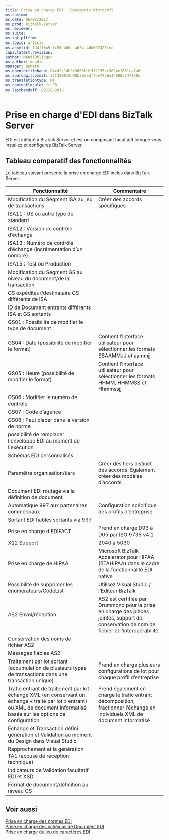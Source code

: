 ```yaml
---
title: Prise en charge EDI | Documents Microsoft
ms.custom: 
ms.date: 06/08/2017
ms.prod: biztalk-server
ms.reviewer: 
ms.suite: 
ms.tgt_pltfrm: 
ms.topic: article
ms.assetid: 1d4f50a9-fc55-400c-a63c-40b697425fea
caps.latest.revision: 
author: MandiOhlinger
ms.author: mandia
manager: anneta
ms.openlocfilehash: 04cd9c14b9c3663bdf332155cc9824e1681ca7a6
ms.sourcegitcommit: 32f380810b90b70e5df7be72a6a14988a747868e
ms.translationtype: MT
ms.contentlocale: fr-FR
ms.lasthandoff: 02/28/2018
---
```

# <a name="edi-support-in-biztalk-server"></a>Prise en charge d'EDI dans BizTalk Server
EDI est intégré à BizTalk Server et est un composant facultatif lorsque vous installez et configurez BizTalk Server. 
  
## <a name="feature-set-comparison-chart"></a>Tableau comparatif des fonctionnalités  
 Le tableau suivant présente la prise en charge EDI inclus dans BizTalk Server.
  
|Fonctionnalité|Commentaire|  
|---|---|
|Modification du Segment ISA au jeu de transactions| Créer des accords spécifiques|  
|ISA11 : US ou autre type de standard| |  
|ISA12 : Version de contrôle d’échange| |  
|ISA13 : Numéro de contrôle d’échange (incrémentation d’un nombre)| |  
|ISA15 : Test ou Production| |  
|Modification du Segment GS au niveau du document/de la transaction| |  
|GS expéditeur/destinataire GS différents de ISA| |  
|ID de Document entrants différents ISA et GS sortants| |  
|GS01 : Possibilité de modifier le type de document| |  
|GS04 : Date (possibilité de modifier le format)|Contient l’interface utilisateur pour sélectionner les formats SSAAMMJJ et aammjj|  
|GS05 : Heure (possibilité de modifier le format)|Contient l’interface utilisateur pour sélectionner les formats HHMM, HHMMSS et Hhmmssjj|  
|GS06 : Modifier le numéro de contrôle| |  
|GS07 : Code d’agence| |  
|GS08 : Peut placer dans la version de norme| |  
|possibilité de remplacer l'enveloppe EDI au moment de l'exécution| |  
|Schémas EDI personnalisés| |  
|Paramètre organisation/tiers|Créer des tiers distinct des accords. Également créer des modèles d’accords.|  
|Document EDI routage via la définition de document| |  
|Automatique 997 aux partenaires commerciaux|Configuration spécifique des profils d’entreprise|  
|Sortant EDI fiables sortants via 997| |  
|Prise en charge d’EDIFACT|Prend en charge D93 à D05 par ISO 9735 v4.1|  
|X12    Support|2040 à 5030|  
|Prise en charge de HIPAA| Microsoft BizTalk Accelerator pour HIPAA (BTAHIPAA) dans le cadre de la fonctionnalité EDI native|  
|Possibilité de supprimer les énumérateurs/CodeList|Utilisez Visual Studio / l’Éditeur BizTalk|  
|AS2 Envoi/réception| AS2 est certifiée par Drummond pour la prise en charge des pièces jointes, support de conservation de nom de fichier et l’interopérabilité.|  
|Conservation des noms de fichier AS2| |  
|Messages fiables AS2| |  
|Traitement par lot sortant (accumulation de plusieurs types de transactions dans une transaction unique)|Prend en charge plusieurs configurations de lot pour chaque profil d’entreprise|  
|Trafic entrant de traitement par lot : échange XML (en conservant un échange « traité par lot » entrant) ou XML de document informatisé basée sur les options de configuration|Prend également en charge le trafic entrant décomposition, fractionner l’échange en individuels XML de document informatisé|  
|Échange et Transaction défini génération et Validation au moment du Design dans Visual Studio| |  
|Rapprochement et la génération TA1 (accusé de réception technique)| |  
|Indicateurs de Validation facultatif EDI et XSD| |  
|Format de document/définition au niveau GS| |  
  
## <a name="see-also"></a>Voir aussi  
 [Prise en charge des normes EDI](../core/edi-standards-support.md)   
 [Prise en charge des schémas de Document EDI](../core/edi-document-schema-support.md)   
 [Prise en charge du jeu de caractères EDI](../core/edi-character-set-support.md)